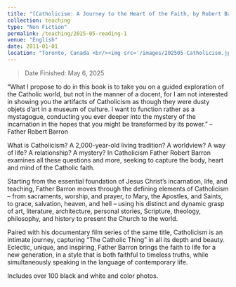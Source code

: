 ```yaml
---
title: "[Catholicism: A Journey to the Heart of the Faith, by Robert Barron](https://www.goodreads.com/book/show/11631101-catholicism)"
collection: teaching
type: "Non Fiction"
permalink: /teaching/2025-05-reading-1
venue: "English"
date: 2011-01-01
location: "Toronto, Canada <br/><img src='/images/202505-Catholicism.jpg'>"
---
```

> Date Finished: May 6, 2025

“What I propose to do in this book is to take you on a guided exploration of the Catholic world, but not in the manner of a docent, for I am not interested in showing you the artifacts of Catholicism as though they were dusty objets d’art in a museum of culture.  I want to function rather as a mystagogue, conducting you ever deeper into the mystery of the incarnation in the hopes that you might be transformed by its power.” – Father Robert Barron
 
What is Catholicism? A 2,000-year-old living tradition? A worldview? A way of life? A relationship? A mystery? In Catholicism Father Robert Barron examines all these questions and more, seeking to capture the body, heart and mind of the Catholic faith.

Starting from the essential foundation of Jesus Christ’s incarnation, life, and teaching, Father Barron moves through the defining elements of Catholicism – from sacraments, worship, and prayer, to Mary, the Apostles, and Saints, to grace, salvation, heaven, and hell – using his distinct and dynamic grasp of art, literature, architecture, personal stories, Scripture, theology, philosophy, and history to present the Church to the world.

Paired with his documentary film series of the same title, Catholicism is an intimate journey, capturing “The Catholic Thing” in all its depth and beauty. Eclectic, unique, and inspiring, Father Barron brings the faith to life for a new generation, in a style that is both faithful to timeless truths, while simultaneously speaking in the language of contemporary life.

Includes over 100 black and white and color photos.
